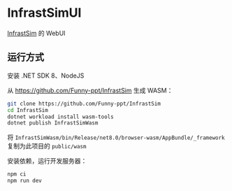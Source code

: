 # InfrastSimUI

[InfrastSim](https://github.com/Funny-ppt/InfrastSim) 的 WebUI

## 运行方式

安装 .NET SDK 8、NodeJS

从 <https://github.com/Funny-ppt/InfrastSim> 生成 WASM：

```bash
git clone https://github.com/Funny-ppt/InfrastSim
cd InfrastSim
dotnet workload install wasm-tools
dotnet publish InfrastSimWasm
```

将 `InfrastSimWasm/bin/Release/net8.0/browser-wasm/AppBundle/_framework` 复制为此项目的 `public/wasm`

安装依赖，运行开发服务器：

```bash
npm ci
npm run dev
```
